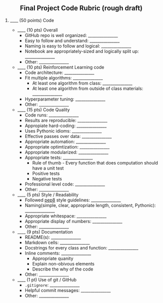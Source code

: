 <center><h2> Final Project Code Rubric (rough draft)</h2></center>

1. \_\_\_\_ (50 points) Code 

    - \_\_\_\_ (10 pts) Overall
        + GitHub repo is well organized: \_\_\_\_\_\_\_\_\_\_\_\_\_\_\_
        + Easy to follow and understand: \_\_\_\_\_\_\_\_\_\_\_\_\_\_\_
        + Naming is easy to follow and logical: \_\_\_\_\_\_\_\_\_\_\_\_\_\_\_
        + Notebook are appropriately-sized and logically split up: \_\_\_\_\_\_\_\_\_\_\_\_\_\_\_
        - Other: \_\_\_\_\_\_\_\_\_\_\_\_\_\_\_
    - \_\_\_\_ (10 pts) Reinforcement Learning code
        + Code architecture: \_\_\_\_\_\_\_\_\_\_\_\_\_\_\_
        - Fit multiple algorithms: \_\_\_\_\_\_\_\_\_\_\_\_\_\_\_
            - At least one algorithm from class: \_\_\_\_\_\_\_\_\_\_\_\_\_\_\_
            - At least one algorithm from outside of class materials: \_\_\_\_\_\_\_\_\_\_\_\_\_\_\_
        - Hyperparameter tuning: \_\_\_\_\_\_\_\_\_\_\_\_\_\_\_
        - Other: \_\_\_\_\_\_\_\_\_\_\_\_\_\_\_
    - \_\_\_\_ (15 pts) Code Quality
        - Code runs: \_\_\_\_\_\_\_\_\_\_\_\_\_\_\_
        - Results are reproducible: \_\_\_\_\_\_\_\_\_\_\_\_\_\_\_
        - Appropiate hard-coding: \_\_\_\_\_\_\_\_\_\_\_\_\_\_\_
        - Uses Pythonic idioms: \_\_\_\_\_\_\_\_\_\_\_\_\_\_\_
        + Effective passes over data: \_\_\_\_\_\_\_\_\_\_\_\_\_\_\_
        + Appropriate automation: \_\_\_\_\_\_\_\_\_\_\_\_\_\_\_
        + Appropriate optimtization: \_\_\_\_\_\_\_\_\_\_\_\_\_\_\_
        + Appropriate modularized: \_\_\_\_\_\_\_\_\_\_\_\_\_\_\_
        - Appropriate tests: \_\_\_\_\_\_\_\_\_\_\_\_\_\_\_
            + Rule of thumb - Every function that does computation should have a unit test
            + Positive tests
            + Negative tests
        - Professional level code: \_\_\_\_\_\_\_\_\_\_\_\_\_\_\_
        - Other: \_\_\_\_\_\_\_\_\_\_\_\_\_\_\_
    - \_\_\_\_ (5 pts) Style / Readability 
        - Followed [pep8](http://pep8.org/) style guidelines: \_\_\_\_\_\_\_\_\_\_\_\_\_\_\_
        - Naming(simple, clear, appropriate length, consistent, Pythonic): \_\_\_\_\_\_\_\_\_\_\_\_\_\_\_
        - Appropriate whitespace: \_\_\_\_\_\_\_\_\_\_\_\_\_\_\_
        - Appropriate display of numbers:  \_\_\_\_\_\_\_\_\_\_\_\_\_\_\_
        - Other: \_\_\_\_\_\_\_\_\_\_\_\_\_\_\_
    - \_\_\_\_ (9 pts) Documentation
        + README(s): \_\_\_\_\_\_\_\_\_\_\_\_\_\_\_
        + Markdown cells: \_\_\_\_\_\_\_\_\_\_\_\_\_\_\_
        + Docstrings for every class and function: \_\_\_\_\_\_\_\_\_\_\_\_\_\_\_
        + Inline comments: \_\_\_\_\_\_\_\_\_\_\_\_\_\_\_
            * Appropriate quanity
            - Explain non-obivous elements
            - Describe the why of the code
        - Other: \_\_\_\_\_\_\_\_\_\_\_\_\_\_\_
    - \_\_\_\_ (1 pt) Use of git / GitHub
        - `.gitignore`: \_\_\_\_\_\_\_\_\_\_\_\_\_\_\_
        - Helpful commit messages: \_\_\_\_\_\_\_\_\_\_\_\_\_\_\_
        - Other: \_\_\_\_\_\_\_\_\_\_\_\_\_\_\_